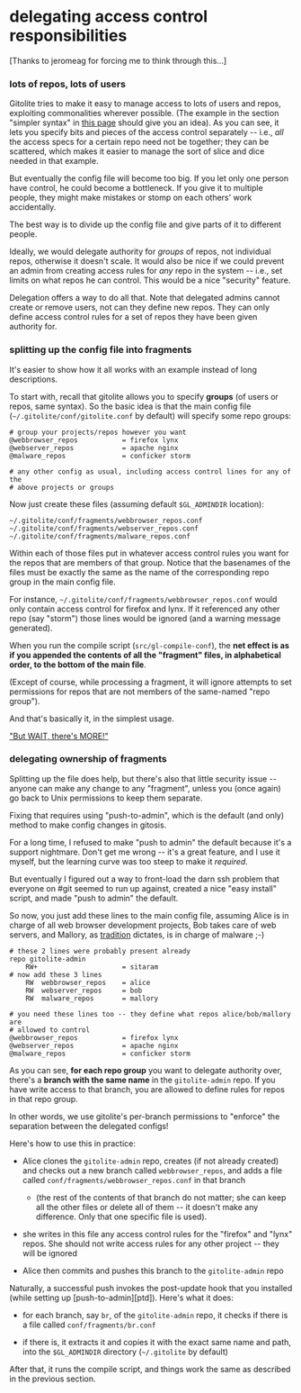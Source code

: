# delegating access control responsibilities

[Thanks to jeromeag for forcing me to think through this...]

### lots of repos, lots of users

Gitolite tries to make it easy to manage access to lots of users and repos,
exploiting commonalities wherever possible.  (The example in the section
"simpler syntax" in [this page][ml] should give you an idea).  As you can see,
it lets you specify bits and pieces of the access control separately -- i.e.,
*all* the access specs for a certain repo need not be together; they can be
scattered, which makes it easier to manage the sort of slice and dice needed
in that example.

[ml]: http://github.com/sitaramc/gitolite/blob/pu/doc/3-faq-tips-etc.mkd

But eventually the config file will become too big.  If you let only one
person have control, he could become a bottleneck.  If you give it to multiple
people, they might make mistakes or stomp on each others' work accidentally.

The best way is to divide up the config file and give parts of it to different
people.

Ideally, we would delegate authority for *groups* of repos, not individual
repos, otherwise it doesn't scale.  It would also be nice if we could prevent
an admin from creating access rules for *any* repo in the system -- i.e., set
limits on what repos he can control.  This would be a nice "security" feature.

Delegation offers a way to do all that.  Note that delegated admins cannot
create or remove users, not can they define new repos.  They can only define
access control rules for a set of repos they have been given authority for.

### splitting up the config file into fragments

It's easier to show how it all works with an example instead of long
descriptions.

To start with, recall that gitolite allows you to specify **groups** (of users
or repos, same syntax).  So the basic idea is that the main config file
(`~/.gitolite/conf/gitolite.conf` by default) will specify some repo groups:

    # group your projects/repos however you want
    @webbrowser_repos           = firefox lynx
    @webserver_repos            = apache nginx
    @malware_repos              = conficker storm

    # any other config as usual, including access control lines for any of the
    # above projects or groups

Now just create these files (assuming default `$GL_ADMINDIR` location):

    ~/.gitolite/conf/fragments/webbrowser_repos.conf
    ~/.gitolite/conf/fragments/webserver_repos.conf
    ~/.gitolite/conf/fragments/malware_repos.conf

Within each of those files put in whatever access control rules you want for
the repos that are members of that group.  Notice that the basenames of the
files must be exactly the same as the name of the corresponding repo group in
the main config file.

For instance, `~/.gitolite/conf/fragments/webbrowser_repos.conf` would only
contain access control for firefox and lynx.  If it referenced any other repo
(say "storm") those lines would be ignored (and a warning message generated).

When you run the compile script (`src/gl-compile-conf`), the **net effect is
as if you appended the contents of all the "fragment" files, in alphabetical
order, to the bottom of the main file**.

(Except of course, while processing a fragment, it will ignore attempts to set
permissions for repos that are not members of the same-named "repo group").

And that's basically it, in the simplest usage.

["But WAIT, there's MORE!"][bwtm]

[bwtm]: http://en.wikipedia.org/wiki/Ed_Valenti#But_Wait.21_There.27s_More

### delegating ownership of fragments

Splitting up the file does help, but there's also that little security issue
-- anyone can make any change to any "fragment", unless you (once again) go
back to Unix permissions to keep them separate.

Fixing that requires using "push-to-admin", which is the default (and only)
method to make config changes in gitosis.

For a long time, I refused to make "push to admin" the default because it's a
support nightmare.  Don't get me wrong -- it's a great feature, and I use it
myself, but the learning curve was too steep to make it *required*.

But eventually I figured out a way to front-load the darn ssh problem that
everyone on #git seemed to run up against, created a nice "easy install"
script, and made "push to admin" the default.

So now, you just add these lines to the main config file, assuming Alice is in
charge of all web browser development projects, Bob takes care of web servers,
and Mallory, as [tradition][abe] dictates, is in charge of malware ;-)

[abe]: http://en.wikipedia.org/wiki/Alice_and_Bob#List_of_characters

    # these 2 lines were probably present already
    repo gitolite-admin
        RW+                     = sitaram
    # now add these 3 lines
        RW  webbrowser_repos    = alice
        RW  webserver_repos     = bob
        RW  malware_repos       = mallory

    # you need these lines too -- they define what repos alice/bob/mallory are
    # allowed to control
    @webbrowser_repos           = firefox lynx
    @webserver_repos            = apache nginx
    @malware_repos              = conficker storm

As you can see, **for each repo group** you want to delegate authority over,
there's a **branch with the same name** in the `gitolite-admin` repo.  If you
have write access to that branch, you are allowed to define rules for repos in
that repo group.

In other words, we use gitolite's per-branch permissions to "enforce" the
separation between the delegated configs!

Here's how to use this in practice:

  * Alice clones the `gitolite-admin` repo, creates (if not already created) and
    checks out a new branch called `webbrowser_repos`, and adds a file called
    `conf/fragments/webbrowser_repos.conf` in that branch

      * (the rest of the contents of that branch do not matter; she can keep
        all the other files or delete all of them -- it doesn't make any
        difference.  Only that one specific file is used).

  * she writes in this file any access control rules for the "firefox" and
    "lynx" repos.  She should not write access rules for any other project --
    they will be ignored

  * Alice then commits and pushes this branch to the `gitolite-admin` repo

Naturally, a successful push invokes the post-update hook that you installed
(while setting up [push-to-admin][ptd]).  Here's what it does:

  * for each branch, say `br`, of the `gitolite-admin` repo, it checks if
    there is a file called `conf/fragments/br.conf`

  * if there is, it extracts it and copies it with the exact same name and
    path, into the `$GL_ADMINDIR` directory (`~/.gitolite` by default)

After that, it runs the compile script, and things work the same as described
in the previous section.
